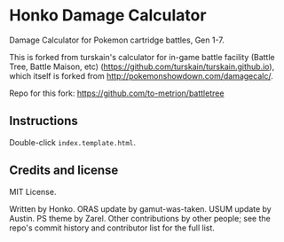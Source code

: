 Honko Damage Calculator
=======================

Damage Calculator for Pokemon cartridge battles, Gen 1-7.

This is forked from turskain's calculator for in-game battle facility (Battle Tree, Battle Maison, etc) (https://github.com/turskain/turskain.github.io), which itself is forked from
http://pokemonshowdown.com/damagecalc/.

Repo for this fork:
https://github.com/to-metrion/battletree


Instructions
------------

Double-click `index.template.html`.


Credits and license
-------------------

MIT License.

Written by Honko. ORAS update by gamut-was-taken. USUM update by Austin. PS theme by Zarel. Other
contributions by other people; see the repo's commit history and contributor
list for the full list.

